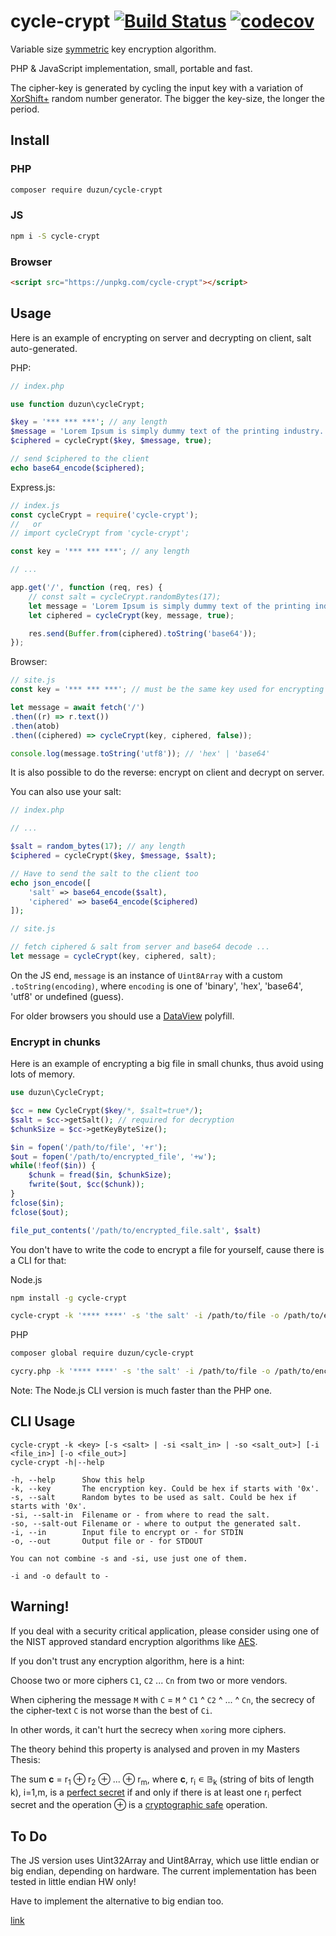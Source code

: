 # cycle-crypt [![Build Status](https://travis-ci.org/duzun/cycle-crypt.svg?branch=master)](https://travis-ci.org/duzun/cycle-crypt) [![codecov](https://codecov.io/gh/duzun/cycle-crypt/branch/master/graph/badge.svg)](https://codecov.io/gh/duzun/cycle-crypt)

Variable size [symmetric](https://en.wikipedia.org/wiki/Symmetric-key_algorithm) key encryption algorithm.

PHP & JavaScript implementation, small, portable and fast.

The cipher-key is generated by cycling the input key with a variation of [XorShift+](https://en.wikipedia.org/wiki/Xorshift#xorshift+) random number generator. The bigger the key-size, the longer the period.

## Install

### PHP

```sh
composer require duzun/cycle-crypt
```

### JS

```sh
npm i -S cycle-crypt
```

### Browser

```html
<script src="https://unpkg.com/cycle-crypt"></script>
```


## Usage

Here is an example of encrypting on server and decrypting on client, salt auto-generated.

PHP:

```php
// index.php

use function duzun\cycleCrypt;

$key = '*** *** ***'; // any length
$message = 'Lorem Ipsum is simply dummy text of the printing industry...';
$ciphered = cycleCrypt($key, $message, true);

// send $ciphered to the client
echo base64_encode($ciphered);
```

Express.js:

```js
// index.js
const cycleCrypt = require('cycle-crypt');
//   or
// import cycleCrypt from 'cycle-crypt';

const key = '*** *** ***'; // any length

// ...

app.get('/', function (req, res) {
    // const salt = cycleCrypt.randomBytes(17);
    let message = 'Lorem Ipsum is simply dummy text of the printing industry...';
    let ciphered = cycleCrypt(key, message, true);

    res.send(Buffer.from(ciphered).toString('base64'));
});

```

Browser:

```js
// site.js
const key = '*** *** ***'; // must be the same key used for encrypting

let message = await fetch('/')
.then((r) => r.text())
.then(atob)
.then((ciphered) => cycleCrypt(key, ciphered, false));

console.log(message.toString('utf8')); // 'hex' | 'base64'
```

It is also possible to do the reverse: encrypt on client and decrypt on server.

You can also use your salt:

```php
// index.php

// ...

$salt = random_bytes(17); // any length
$ciphered = cycleCrypt($key, $message, $salt);

// Have to send the salt to the client too
echo json_encode([
    'salt' => base64_encode($salt),
    'ciphered' => base64_encode($ciphered)
]);
```

```js
// site.js

// fetch ciphered & salt from server and base64 decode ...
let message = cycleCrypt(key, ciphered, salt);
```

On the JS end, `message` is an instance of `Uint8Array` with a custom `.toString(encoding)`,
where `encoding` is one of  'binary', 'hex', 'base64', 'utf8' or undefined (guess).

For older browsers you should use a [DataView](https://gist.github.com/mika76/20b86c76afb77c35e0b4) polyfill.

### Encrypt in chunks

Here is an example of encrypting a big file in small chunks,
thus avoid using lots of memory.

```php
use duzun\CycleCrypt;

$cc = new CycleCrypt($key/*, $salt=true*/);
$salt = $cc->getSalt(); // required for decryption
$chunkSize = $cc->getKeyByteSize();

$in = fopen('/path/to/file', '+r');
$out = fopen('/path/to/encrypted_file', '+w');
while(!feof($in)) {
    $chunk = fread($in, $chunkSize);
    fwrite($out, $cc($chunk));
}
fclose($in);
fclose($out);

file_put_contents('/path/to/encrypted_file.salt', $salt)
```

You don't have to write the code to encrypt a file for yourself, cause there is a CLI for that:

Node.js

```sh
npm install -g cycle-crypt

cycle-crypt -k '**** ****' -s 'the salt' -i /path/to/file -o /path/to/encrypted_file
```

PHP

```sh
composer global require duzun/cycle-crypt

cycry.php -k '**** ****' -s 'the salt' -i /path/to/file -o /path/to/encrypted_file
```

Note: The Node.js CLI version is much faster than the PHP one.

## CLI Usage

    cycle-crypt -k <key> [-s <salt> | -si <salt_in> | -so <salt_out>] [-i <file_in>] [-o <file_out>]
    cycle-crypt -h|--help

    -h, --help      Show this help
    -k, --key       The encryption key. Could be hex if starts with '0x'.
    -s, --salt      Random bytes to be used as salt. Could be hex if starts with '0x'.
    -si, --salt-in  Filename or - from where to read the salt.
    -so, --salt-out Filename or - where to output the generated salt.
    -i, --in        Input file to encrypt or - for STDIN
    -o, --out       Output file or - for STDOUT

    You can not combine -s and -si, use just one of them.    

    -i and -o default to -

## Warning!

If you deal with a security critical application, please consider using one of the NIST approved standard encryption algorithms like [AES](https://en.wikipedia.org/wiki/Advanced_Encryption_Standard).

If you don't trust any encryption algorithm, here is a hint:

Choose two or more ciphers `C1`, `C2` ... `Cn` from two or more vendors.

When ciphering the message `M` with `C` = `M` ^ `C1` ^ `C2` ^ ... ^ `Cn`, the secrecy of the cipher-text `C` is not worse than the best of `Ci`.

In other words, it can't hurt the secrecy when `xor`ing more ciphers.

The theory behind this property is analysed and proven in my Masters Thesis:

The sum **c** = r<sub>1</sub>  ⊕ r<sub>2</sub> ⊕ ... ⊕ r<sub>m</sub>, where **c**, r<sub>i</sub> ∊ 𝔹<sub>k</sub> (string of bits of length k), i=1,m, is a [perfect secret](https://www.wikiwand.com/en/One-time_pad#Perfect_secrecy) if and only if there is at least one r<sub>i</sub> perfect secret and the operation ⊕ is a [cryptographic safe](https://www.wikiwand.com/en/Cryptographic_hash_function) operation.

## To Do

The JS version uses Uint32Array and Uint8Array, which use little endian or big endian, depending on hardware. The current implementation has been tested in little endian HW only!

Have to implement the alternative to big endian too.

[link](https://stackoverflow.com/questions/7869752/javascript-typed-arrays-and-endianness)
